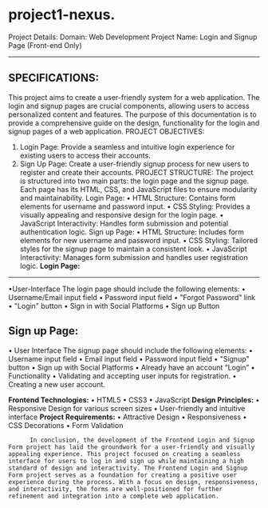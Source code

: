 # project1-nexus.
Project Details:
Domain: Web Development
Project Name: Login and Signup Page (Front-end Only)

-------------------------------------------------------------------------------------------------------------------------------------------
**SPECIFICATIONS:**
-------------------
This project aims to create a user-friendly  system for a web application. The login and signup pages are crucial components, allowing users to access personalized content and features. The purpose of this documentation is to provide a comprehensive guide on the design, functionality for the login and signup pages of a web application.
PROJECT OBJECTIVES:
1.	Login Page: Provide a seamless and intuitive login experience for existing users to access their accounts.
2.	Sign Up Page: Create a user-friendly signup process for new users to register and create their accounts.
PROJECT STRUCTURE:
The project is structured into two main parts: the login page and the signup page. Each page has its HTML, CSS, and JavaScript files to ensure modularity and maintainability.
Login Page:
    •	HTML Structure: Contains form elements for username and password input.
    •	CSS Styling: Provides a visually appealing and responsive design for the login page.
    •	JavaScript Interactivity: Handles form submission and potential authentication logic.
Sign up Page:
    •	HTML Structure: Includes form elements for new username and password input.
    •	CSS Styling: Tailored styles for the signup page to maintain a consistent look.
    •	JavaScript Interactivity: Manages form submission and handles user registration logic.
**Login Page:**
----------------------
•User-Interface
	The login page should include the following elements:
        •	Username/Email input field
        •    Password input field
        •    "Forgot Password" link
        •    "Login" button
        •    Sign in with Social Platforms
        •    Sign up Button

**Sign up Page:**
-----------------------
•	User Interface
   The signup page should include the following elements:
        •	Username input field
        •	Email input field
        •	Password input field
        •	"Signup" button
        •	Sign up with Social Platforms
        •	Already have an account “Login”
•	Functionality
        •	Validating and accepting user inputs for registration.
        •	Creating a new user account.

**Frontend Technologies:**
      •	HTML5
      •	CSS3
      •	JavaScript
**Design Principles:**
      •	Responsive Design for various screen sizes
      •	User-friendly and intuitive interface
**Project Requirements:**
      •	Attractive Design
      •	Responsiveness
      •	CSS Decorations 
      •	Form Validation

          In conclusion, the development of the Frontend Login and Signup Form project has laid the groundwork for a user-friendly and visually appealing experience. This project focused on creating a seamless interface for users to log in and sign up while maintaining a high standard of design and interactivity. The Frontend Login and Signup Form project serves as a foundation for creating a positive user experience during the process. With a focus on design, responsiveness, and interactivity, the forms are well-positioned for further refinement and integration into a complete web application.





